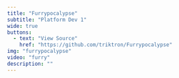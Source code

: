 ```yaml
---
title: "Furrypocalypse"
subtitle: "Platform Dev 1"
wide: true
buttons:
  - text: "View Source"
    href: "https://github.com/triktron/Furrypocalypse"
img: "furrypocalypse"
video: "furry"
description: ""
---
```

